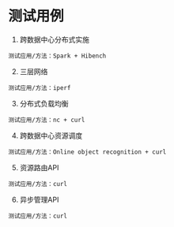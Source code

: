 # 测试用例
1. 跨数据中心分布式实施
```
测试应用/方法：Spark + Hibench
```
2. 三层网络
```
测试应用/方法：iperf
```
3. 分布式负载均衡
```
测试应用/方法：nc + curl
```
4. 跨数据中心资源调度
```
测试应用/方法：Online object recognition + curl
```
5. 资源路由API
```
测试应用/方法：curl
```
6. 异步管理API
```
测试应用/方法：curl
```